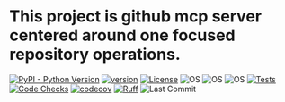 
# This project is github mcp server centered around one focused repository operations.

[![PyPI - Python Version](https://img.shields.io/pypi/pyversions/dev-kit-gh_mcp_server)](https://pypi.org/project/dev-kit-gh_mcp_server/)
[![version](https://img.shields.io/pypi/v/dev-kit-gh_mcp_server)](https://img.shields.io/pypi/v/dev-kit-gh_mcp_server)
[![License](https://img.shields.io/:license-MIT-blue.svg)](https://opensource.org/licenses/MIT)
![OS](https://img.shields.io/badge/ubuntu-blue?logo=ubuntu)
![OS](https://img.shields.io/badge/win-blue?logo=windows)
![OS](https://img.shields.io/badge/mac-blue?logo=apple)
[![Tests](https://github.com/DanielAvdar/dev-kit-gh_mcp_server/actions/workflows/ci.yml/badge.svg)](https://github.com/DanielAvdar/dev-kit-gh_mcp_server/actions/workflows/ci.yml)
[![Code Checks](https://github.com/DanielAvdar/dev-kit-gh_mcp_server/actions/workflows/code-checks.yml/badge.svg)](https://github.com/DanielAvdar/dev-kit-gh_mcp_server/actions/workflows/code-checks.yml)
[![codecov](https://codecov.io/gh/DanielAvdar/dev-kit-gh_mcp_server/graph/badge.svg?token=N0V9KANTG2)](https://codecov.io/gh/DanielAvdar/dev-kit-gh_mcp_server)
[![Ruff](https://img.shields.io/endpoint?url=https://raw.githubusercontent.com/astral-sh/ruff/main/assets/badge/v2.json)](https://github.com/astral-sh/ruff)
![Last Commit](https://img.shields.io/github/last-commit/DanielAvdar/dev-kit-gh_mcp_server/main)
